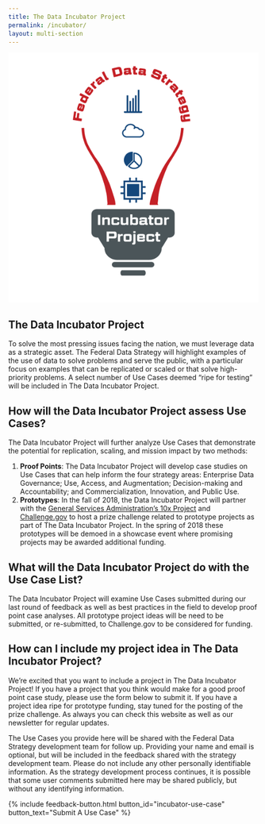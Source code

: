 ```yaml
---
title: The Data Incubator Project
permalink: /incubator/
layout: multi-section
---
```


<section class="usa-section">

<div class="usa-grid">
    <div class="usa-width-one-third">
      <img alt="The Data Incubator Project Logo" src="/assets/img/federal-data-strategy-incubator-project-logo.png">
    </div>
    <div class="usa-width-two-thirds"  markdown="1">

## The Data Incubator Project

To solve the most pressing issues facing the nation, we must leverage data as a strategic asset. The Federal Data Strategy will highlight examples of the use of data to solve problems and serve the public, with a particular focus on examples that can be replicated or scaled or that solve high-priority problems. A select number of Use Cases deemed “ripe for testing” will be included in The Data Incubator Project.

</div>

</div>
</section>

<section class="usa-section usa-section-dark">
<div class="usa-grid" markdown="1">

## How will the Data Incubator Project assess Use Cases?

The Data Incubator Project will further analyze Use Cases that demonstrate the potential for replication, scaling, and mission impact by two methods: 

1.  **Proof Points**: The Data Incubator Project will develop case studies on Use Cases that can help inform the four strategy areas: Enterprise Data Governance; Use, Access, and Augmentation; Decision-making and Accountability; and Commercialization, Innovation, and Public Use. 
2.  **Prototypes**: In the fall of 2018, the Data Incubator Project will partner with the [General Services Administration’s 10x Project](https://10x.gsa.gov/) and [Challenge.gov](https://www.challenge.gov) to host a prize challenge related to prototype projects as part of The Data Incubator Project. In the spring of 2018 these prototypes will be demoed in a showcase event where promising projects may be awarded additional funding. 

</div>
</section>

<section class="usa-section">
<div class="usa-grid" markdown="1">

## What will the Data Incubator Project do with the Use Case List?

The Data Incubator Project will examine Use Cases submitted during our last round of feedback as well as best practices in the field to develop proof point case analyses. All prototype project ideas will be need to be submitted, or re-submitted, to Challenge.gov to be considered for funding. 

## How can I include my project idea in The Data Incubator Project?

We’re excited that you want to include a project in The Data Incubator Project! If you have a project that you think would make for a good proof point case study, please use the form below to submit it. If you have a project idea ripe for prototype funding, stay tuned for the posting of the prize challenge. As always you can check this website as well as our newsletter for regular updates. 

The Use Cases you provide here will be shared with the Federal Data Strategy development team for follow up. Providing your name and email is optional, but will be included in the feedback shared with the strategy development team. Please do not include any other personally identifiable information. As the strategy development process continues, it is possible that some user comments submitted here may be shared publicly, but without any identifying information.

{% include feedback-button.html button_id="incubator-use-case" button_text="Submit A Use Case" %}

</div>
</section>

